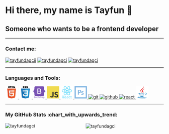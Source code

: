 # Hi there, my name is Tayfun 👋

## Someone who wants to be a frontend developer
---
<div>
<h3 align="left">Contact me:</h3>
<p align="left">
<a href="https://twitter.com/tayfundagcii" target="blank"><img align="center" src="https://raw.githubusercontent.com/rahuldkjain/github-profile-readme-generator/master/src/images/icons/Social/twitter.svg" alt="tayfundagcii" height="30" width="40" /></a>
<a href="https://linkedin.com/in/tayfundagci" target="blank"><img align="center" src="https://raw.githubusercontent.com/rahuldkjain/github-profile-readme-generator/master/src/images/icons/Social/linked-in-alt.svg" alt="tayfundagci" height="30" width="40" /></a>
<a href="https://instagram.com/tayfundagci" target="blank"><img align="center" src="https://raw.githubusercontent.com/rahuldkjain/github-profile-readme-generator/master/src/images/icons/Social/instagram.svg" alt="tayfundagci" height="30" width="40" /></a>
</p>
  
  ---

<h3 align="left">Languages and Tools:</h3>
<p align="left">  <a href="https://www.w3.org/html/" target="_blank"> <img src="https://raw.githubusercontent.com/devicons/devicon/master/icons/html5/html5-original-wordmark.svg" alt="html5" width="40" height="40"/> </a><a href="https://www.w3schools.com/css/" target="_blank"> <img src="https://raw.githubusercontent.com/devicons/devicon/master/icons/css3/css3-original-wordmark.svg" alt="css3" width="40" height="40"/> </a> <a href="https://getbootstrap.com" target="_blank"> <img src="https://raw.githubusercontent.com/devicons/devicon/master/icons/bootstrap/bootstrap-plain-wordmark.svg" alt="bootstrap" width="40" height="40"/> </a> <a href="https://developer.mozilla.org/en-US/docs/Web/JavaScript" target="_blank"> <img src="https://raw.githubusercontent.com/devicons/devicon/master/icons/javascript/javascript-original.svg" alt="javascript" width="40" height="40"/> </a> <a href="https://reactjs.org/" target="_blank" rel="noreferrer"> <img src="https://raw.githubusercontent.com/devicons/devicon/master/icons/react/react-original-wordmark.svg" alt="react" width="40" height="40"/> </a> <a href="https://www.photoshop.com/en" target="_blank"> <img src="https://raw.githubusercontent.com/devicons/devicon/master/icons/photoshop/photoshop-line.svg" alt="photoshop" width="40" height="40"/> </a><a href="https://git-scm.com/" target="_blank"> <img src="https://www.vectorlogo.zone/logos/git-scm/git-scm-icon.svg" alt="git" width="40" height="40"/> </a>   <a href="https://github.com" target="_blank"> <img src="https://raw.githubusercontent.com/rahulbanerjee26/githubAboutMeGenerator/main/icons/github.svg" alt="github" width="40" height="40"/> <a href="https://developer.android.com/studio?gclid=Cj0KCQiA5OuNBhCRARIsACgaiqWRwVBfFvDV2CI_lvz4rrPa0jhDGWTDrPYr1WQhALhMroh6ACFmorQaAikTEALw_wcB&gclsrc=aw.ds" target="_blank" rel="noreferrer"> <img src="https://images.sftcdn.net/images/t_app-logo-xl,f_auto/p/3d8f8d37-c8b4-42df-a286-1a6df9eb7802/275790263/android-studio-logo.png" alt="react" width="40" height="40"/> </a> <a href="https://www.java.com" target="_blank" rel="noreferrer"> <img src="https://raw.githubusercontent.com/devicons/devicon/master/icons/java/java-original.svg" alt="java" width="40" height="40"/> </a> </p>
</div>

---

<h3>My GitHub Stats :chart_with_upwards_trend:</h3>
<div class="row">
<p><img align="left" src="https://github-readme-stats.vercel.app/api/top-langs?username=tayfundagci&show_icons=true&theme=radical&locale=en&layout=compact" alt="tayfundagci" width="50%" /></p>
<p>&nbsp;<img align="center" src="https://github-readme-stats.vercel.app/api?username=tayfundagci&show_icons=true&theme=dark&locale=en" alt="tayfundagci" width="50%" /></p>

</div>






